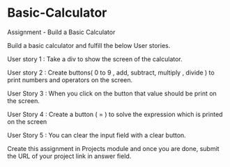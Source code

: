 # Basic-Calculator
Assignment - Build a Basic Calculator

Build a basic calculator and fulfill the below User stories.

User story 1 : Take a div to show the screen of the calculator.

User story 2 : Create buttons( 0 to 9 , add, subtract, multiply , divide ) to print numbers and operators on the screen.

User Story 3 : When you click on the button that value should be print on the screen.

User Story 4 : Create a button ( = ) to solve the expression which is printed on the screen

User Story 5 : You can clear the input field with a clear button.

Create this assignment in Projects module and once you are done, submit the URL of your project link in answer field.


